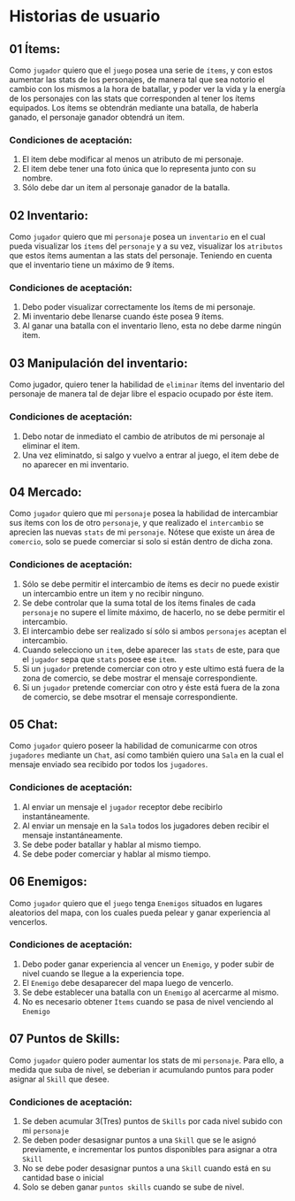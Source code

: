 #  Historias de usuario

## 01 Ítems:
Como `jugador` quiero que el `juego` posea una serie de `ítems`, y con estos aumentar las stats de los personajes, de manera tal que sea
notorio el cambio con los mismos a la hora de batallar, y poder ver la vida y la energía de los personajes con las stats que corresponden al tener los ítems equipados. Los ítems se obtendrán mediante una batalla, de haberla ganado, el personaje ganador obtendrá un item.
### Condiciones de aceptación:
1. El item debe modificar al menos un atributo de mi personaje.
2. El item debe tener una foto única que lo representa junto con su nombre.
3. Sólo debe dar un item al personaje ganador de la batalla.

## 02 Inventario:
Como `jugador` quiero que mi `personaje` posea un `inventario` en el cual pueda visualizar los `ítems` del `personaje` y a su vez, visualizar los `atributos` que estos ítems aumentan a las stats del personaje. Teniendo en cuenta que el inventario tiene un máximo de 9 ítems.
### Condiciones de aceptación:
1. Debo poder visualizar correctamente los ítems de mi personaje.
2. Mi inventario debe llenarse cuando éste posea 9 ítems.
3. Al ganar una batalla con el inventario lleno, esta no debe darme ningún item.

## 03 Manipulación del inventario:
Como jugador, quiero tener la habilidad de `eliminar` ítems del inventario del personaje de manera tal de dejar libre el espacio ocupado por éste item.
### Condiciones de aceptación:
1. Debo notar de inmediato el cambio de atributos de mi personaje al eliminar el item.
2. Una vez eliminatdo, si salgo y vuelvo a entrar al juego, el item debe de no aparecer en mi inventario.

## 04 Mercado:
Como `jugador` quiero que mi `personaje` posea la habilidad de intercambiar sus ítems con los de otro `personaje`, y que realizado el `intercambio` se aprecien las nuevas `stats` de mi `personaje`. Nótese que existe un área de `comercio`, solo se puede comerciar si solo si están dentro de dicha zona.
### Condiciones de aceptación:
1. Sólo se debe permitir el intercambio de ítems es decir no puede existir un intercambio entre un item y no recibir ninguno.
2. Se debe controlar que la suma total de los ítems finales de cada `personaje` no supere el límite máximo, de hacerlo, no se debe permitir el intercambio.
3. El intercambio debe ser realizado sí sólo si ambos `personajes` aceptan el intercambio.
4. Cuando selecciono un `item`, debe aparecer las `stats` de este, para que el `jugador` sepa que `stats` posee ese `item`.
5. Si un `jugador` pretende comerciar con otro y este ultimo está fuera de la zona de comercio, se debe mostrar el mensaje correspondiente.
6. Si un `jugador` pretende comerciar con otro y éste está fuera de la zona de comercio, se debe msotrar el mensaje correspondiente.

## 05 Chat:
Como `jugador` quiero poseer la habilidad de comunicarme con otros `jugadores` mediante un `Chat`, así como también quiero una `Sala` en la cual el mensaje enviado sea recibido por todos los `jugadores`.
### Condiciones de aceptación:
1. Al enviar un mensaje el `jugador` receptor debe recibirlo instantáneamente.
2. Al enviar un mensaje en la `Sala` todos los jugadores deben recibir el mensaje instantáneamente.
3. Se debe poder batallar y hablar al mismo tiempo.
4. Se debe poder comerciar y hablar al mismo tiempo.

## 06 Enemigos: 
Como `jugador` quiero que el `juego` tenga `Enemigos` situados en lugares aleatorios del mapa, con los cuales pueda pelear y ganar experiencia al vencerlos.
### Condiciones de aceptación:
1. Debo poder ganar experiencia al vencer un `Enemigo`, y poder subir de nivel cuando se llegue a la experiencia tope.
2. El `Enemigo` debe desaparecer del mapa luego de vencerlo.
3. Se debe establecer una batalla con un `Enemigo` al acercarme al mismo. 
4. No es necesario obtener `Ìtems` cuando se pasa de nivel venciendo al `Enemigo` 

## 07 Puntos de Skills:
Como `jugador` quiero poder aumentar los stats de mi `personaje`. Para ello, a medida que suba de nivel, se deberian ir acumulando puntos para poder asignar al `Skill` que desee.
### Condiciones de aceptación:
1. Se deben acumular 3(Tres) puntos de `Skills` por cada nivel subido con mi `personaje`
2. Se deben poder desasignar puntos a una `Skill` que se le asignó previamente, e incrementar los puntos disponibles para asignar a otra `Skill`
3. No se debe poder desasignar puntos a una `Skill` cuando está en su cantidad base o inicial
4. Solo se deben ganar `puntos skills` cuando se sube de nivel.

 
